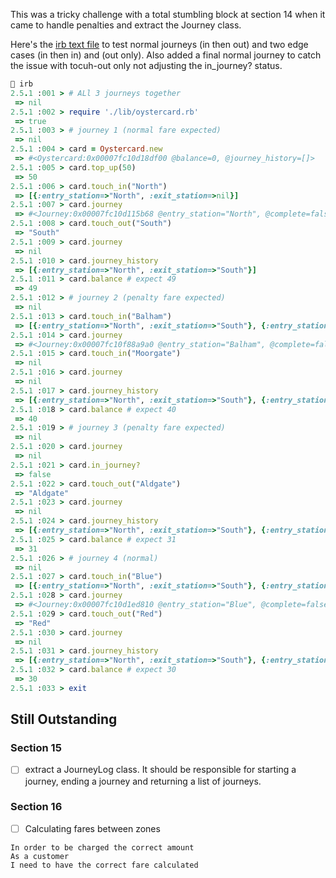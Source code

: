 This was a tricky challenge with a total stumbling block at section 14 when it came to handle penalties and extract the Journey class.

Here's the [irb text file](https://github.com/Whatapalaver/oyster_card/blob/master/doc/irb_test.txt) to test normal journeys (in then out) and two edge cases (in then in) and (out only).
Also added a final normal journey to catch the issue with tocuh-out only not adjusting the in_journey? status.

```ruby
 irb                                                                                                                                  ✔  10:36:14
2.5.1 :001 > # ALl 3 journeys together
 => nil
2.5.1 :002 > require './lib/oystercard.rb'
 => true
2.5.1 :003 > # journey 1 (normal fare expected)
 => nil
2.5.1 :004 > card = Oystercard.new
 => #<Oystercard:0x00007fc10d18df00 @balance=0, @journey_history=[]>
2.5.1 :005 > card.top_up(50)
 => 50
2.5.1 :006 > card.touch_in("North")
 => [{:entry_station=>"North", :exit_station=>nil}]
2.5.1 :007 > card.journey
 => #<Journey:0x00007fc10d115b68 @entry_station="North", @complete=false>
2.5.1 :008 > card.touch_out("South")
 => "South"
2.5.1 :009 > card.journey
 => nil
2.5.1 :010 > card.journey_history
 => [{:entry_station=>"North", :exit_station=>"South"}]
2.5.1 :011 > card.balance # expect 49
 => 49
2.5.1 :012 > # journey 2 (penalty fare expected)
 => nil
2.5.1 :013 > card.touch_in("Balham")
 => [{:entry_station=>"North", :exit_station=>"South"}, {:entry_station=>"Balham", :exit_station=>nil}]
2.5.1 :014 > card.journey
 => #<Journey:0x00007fc10f88a9a0 @entry_station="Balham", @complete=false>
2.5.1 :015 > card.touch_in("Moorgate")
 => nil
2.5.1 :016 > card.journey
 => nil
2.5.1 :017 > card.journey_history
 => [{:entry_station=>"North", :exit_station=>"South"}, {:entry_station=>"Balham", :exit_station=>"Double touch-in: Moorgate"}]
2.5.1 :018 > card.balance # expect 40
 => 40
2.5.1 :019 > # journey 3 (penalty fare expected)
 => nil
2.5.1 :020 > card.journey
 => nil
2.5.1 :021 > card.in_journey?
 => false
2.5.1 :022 > card.touch_out("Aldgate")
 => "Aldgate"
2.5.1 :023 > card.journey
 => nil
2.5.1 :024 > card.journey_history
 => [{:entry_station=>"North", :exit_station=>"South"}, {:entry_station=>"Balham", :exit_station=>"Double touch-in: Moorgate"}, {:entry_station=>nil,:exit_station=>"Aldgate"}]
2.5.1 :025 > card.balance # expect 31
 => 31
2.5.1 :026 > # journey 4 (normal)
 => nil
2.5.1 :027 > card.touch_in("Blue")
 => [{:entry_station=>"North", :exit_station=>"South"}, {:entry_station=>"Balham", :exit_station=>"Double touch-in: Moorgate"}, {:entry_station=>nil,:exit_station=>"Aldgate"}, {:entry_station=>"Blue", :exit_station=>nil}]
2.5.1 :028 > card.journey
 => #<Journey:0x00007fc10d1ed810 @entry_station="Blue", @complete=false>
2.5.1 :029 > card.touch_out("Red")
 => "Red"
2.5.1 :030 > card.journey
 => nil
2.5.1 :031 > card.journey_history
 => [{:entry_station=>"North", :exit_station=>"South"}, {:entry_station=>"Balham", :exit_station=>"Double touch-in: Moorgate"}, {:entry_station=>nil,:exit_station=>"Aldgate"}, {:entry_station=>"Blue", :exit_station=>"Red"}]
2.5.1 :032 > card.balance # expect 30
 => 30
2.5.1 :033 > exit
```

## Still Outstanding
### Section 15
- [ ] extract a JourneyLog class. It should be responsible for starting a journey, ending a journey and returning a list of journeys.
### Section 16
- [ ] Calculating fares between zones
```
In order to be charged the correct amount
As a customer
I need to have the correct fare calculated
```

